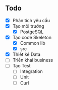## Todo

- [x] Phân tích yêu cầu
- [x] Tạo môi trường
    - [x] PostgeSQL
- [x] Tạo code Skeleton
    - [x] Common lib
    - [x] src
- [x] Thiết kế Data
- [ ] Triển khai business
- [ ] Tạo Test
    - [ ] Integration
    - [ ] Unit
    - [ ] Curl
